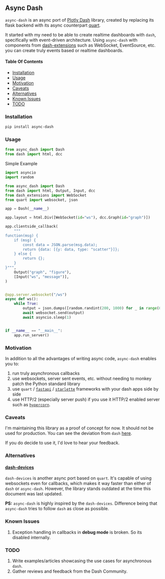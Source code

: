 ## Async Dash

`async-dash` is an async port of [Plotly Dash](https://github.com/plotly/dash) library, created by replacing its flask
backend with its async counterpart [quart](https://pgjones.gitlab.io/quart/index.html).

It started with my need to be able to create realtime dashboards with `dash`, specifically with event-driven
architecture. Using `async-dash` with components from [dash-extensions](https://github.com/thedirtyfew/dash-extensions)
such as WebSocket, EventSource, etc. you can create truly events based or realtime dashboards.

#### Table Of Contents

- [Installation](#installation)
- [Usage](#usage)
- [Motivation](#motivation)
- [Caveats](#caveats)
- [Alternatives](#alternatives)
- [Known Issues](#known-issues)
- [TODO](#todo)

### Installation

```bash
pip install async-dash
```

### Usage

```python
from async_dash import Dash
from dash import html, dcc
```

Simple Example

```python
import asyncio
import random

from async_dash import Dash
from dash import html, Output, Input, dcc
from dash_extensions import WebSocket
from quart import websocket, json

app = Dash(__name__)

app.layout = html.Div([WebSocket(id="ws"), dcc.Graph(id="graph")])

app.clientside_callback(
    """
function(msg) {
    if (msg) {
        const data = JSON.parse(msg.data);
        return {data: [{y: data, type: "scatter"}]};
    } else {
        return {};
    }
}""",
    Output("graph", "figure"),
    [Input("ws", "message")],
)


@app.server.websocket("/ws")
async def ws():
    while True:
        output = json.dumps([random.randint(200, 1000) for _ in range(6)])
        await websocket.send(output)
        await asyncio.sleep(1)


if __name__ == "__main__":
    app.run_server()
```

### Motivation

In addition to all the advantages of writing async code, `async-dash` enables you to:

1. run truly asynchronous callbacks
2. use websockets, server sent events, etc. without needing to monkey patch the Python standard library
3. use `quart` / [`fastapi`](https://fastapi.tiangolo.com) / [`starlette`](https://www.starlette.io) frameworks with
   your dash apps side by side
4. use HTTP/2 (especially server push) if you use it HTTP/2 enabled server such
   as [`hypercorn`](https://pgjones.gitlab.io/hypercorn/).

### Caveats

I'm maintaining this library as a proof of concept for now. It should not be used for production. You can see the
deviation from `dash` [here](https://github.com/snehilvj/async-dash/compare/dev...snehilvj:async-dash).

If you do decide to use it, I'd love to hear your feedback.

### Alternatives

#### [dash-devices](https://github.com/richlegrand/dash_devices)

`dash-devices` is another async port based on `quart`. It's capable of using websockets even for callbacks, which makes
it way faster than either of `dash` or `async-dash`. However, the library stands outdated at the time this document was
last updated.

**PS:** `async-dash` is highly inspired by the `dash-devices`. Difference being that `async-dash` tries to follow `dash`
as close as possible.

### Known Issues

1. Exception handling in callbacks in **debug mode** is broken. So its disabled internally.

### TODO

1. Write examples/articles showcasing the use cases for asynchronous `dash`.
2. Gather reviews and feedback from the Dash Community.

